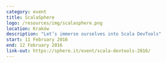 ```yaml
---
category: event
title: ScalaSphere
logo: /resources/img/scalasphere.png
location: Kraków
description: "Let’s immerse ourselves into Scala DevTools"
start: 11 February 2016
end: 12 February 2016
link-out: https://sphere.it/event/scala-devtools-2016/
---
```

